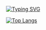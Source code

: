 [![Typing SVG](https://readme-typing-svg.demolab.com/?lines=A+Python+developer;who+loves+open+source+projects)](https://git.io/typing-svg)

[![Top Langs](https://github-readme-stats.vercel.app/api/top-langs/?username=mewhrzad&layout=compact&theme=vision-friendly-dark)](https://github.com/anuraghazra/github-readme-stats)
